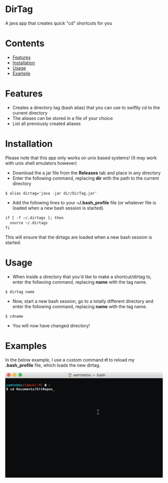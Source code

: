 # DirTag
A java app that creates quick "cd" shortcuts for you

# Contents
* <a href="#Features">Features</a>
* <a href="#Installation">Installation</a>
* <a href="#Usage">Usage</a>
* <a href="#Example">Example</a>

<a id="Features">Features
==========================
* Creates a directory tag (bash alias) that you can use to swiftly cd to the current directory
* The aliases can be stored in a file of your choice
* List all previously created aliases

<a id="Installation">Installation
==========================
Please note that this app only works on unix based systems! (It may work with unix shell emulators however)
* Download the a jar file from the **Releases** tab and place in any directory
* Enter the following command, replacing __dir__ with the path to the current directory

```
$ alias dirtag='java -jar dir/DirTag.jar'
```
* Add the following lines to your __~/.bash_profile__ file (or whatever file is loaded when a new bash session is started). 
```
if [ -f ~/.dirtags ]; then
  source ~/.dirtags
fi
```

This will ensure that the dirtags are loaded when a new bash session is started.

<a id="Usage">Usage
==========================
* When inside a directory that you'd like to make a shortcut/dirtag to, enter the follwoing command, replacing __name__ with the tag name.
```
$ dirtag name
```

* Now, start a new bash session, go to a totally different directory and enter the following command, replacing __name__ with the tag name.
```
$ cdname
```

* You will now have changed directory!

<a id="Examples">Examples
==========================
In the below example, I use a custom command **rl** to reload my **.bash_profile** file, which loads the new dirtag. 

![alt tag](https://github.com/SamTebbs33/DirTag/blob/master/example.gif)

